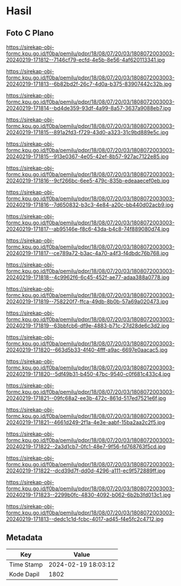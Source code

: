 # Hasil

## Foto C Plano

https://sirekap-obj-formc.kpu.go.id/f0ba/pemilu/pdpr/18/08/07/20/03/1808072003003-20240219-171812--7146cf79-ecfd-4e5b-8e56-4af620113341.jpg

https://sirekap-obj-formc.kpu.go.id/f0ba/pemilu/pdpr/18/08/07/20/03/1808072003003-20240219-171813--6b82bd2f-26c7-4d0a-b375-83907442c32b.jpg

https://sirekap-obj-formc.kpu.go.id/f0ba/pemilu/pdpr/18/08/07/20/03/1808072003003-20240219-171814--bd4de359-93df-4a99-8a57-3637a9088eb7.jpg

https://sirekap-obj-formc.kpu.go.id/f0ba/pemilu/pdpr/18/08/07/20/03/1808072003003-20240219-171815--891a2fd3-f729-43d0-a323-31c9bd889e5c.jpg

https://sirekap-obj-formc.kpu.go.id/f0ba/pemilu/pdpr/18/08/07/20/03/1808072003003-20240219-171815--913e0367-4e05-42ef-8b57-927ac7122e85.jpg

https://sirekap-obj-formc.kpu.go.id/f0ba/pemilu/pdpr/18/08/07/20/03/1808072003003-20240219-171816--9cf266bc-6ee5-479c-835b-edeaaecef0eb.jpg

https://sirekap-obj-formc.kpu.go.id/f0ba/pemilu/pdpr/18/08/07/20/03/1808072003003-20240219-171816--7d650832-b3c3-4e84-a20c-bb440d02acb9.jpg

https://sirekap-obj-formc.kpu.go.id/f0ba/pemilu/pdpr/18/08/07/20/03/1808072003003-20240219-171817--ab95146e-f8c6-43da-b4c8-74f889080d74.jpg

https://sirekap-obj-formc.kpu.go.id/f0ba/pemilu/pdpr/18/08/07/20/03/1808072003003-20240219-171817--ce789a72-b3ac-4a70-a4f3-f4dbdc76b768.jpg

https://sirekap-obj-formc.kpu.go.id/f0ba/pemilu/pdpr/18/08/07/20/03/1808072003003-20240219-171818--4c9962f6-6c45-452f-ae77-adaa388a0778.jpg

https://sirekap-obj-formc.kpu.go.id/f0ba/pemilu/pdpr/18/08/07/20/03/1808072003003-20240219-171819--758220f7-ffca-49db-8b0b-57a69a020473.jpg

https://sirekap-obj-formc.kpu.go.id/f0ba/pemilu/pdpr/18/08/07/20/03/1808072003003-20240219-171819--63bbfcb6-df9e-4883-b71c-27d28de6c3d2.jpg

https://sirekap-obj-formc.kpu.go.id/f0ba/pemilu/pdpr/18/08/07/20/03/1808072003003-20240219-171820--663d5b33-4f40-4fff-a9ac-6697e0aacac5.jpg

https://sirekap-obj-formc.kpu.go.id/f0ba/pemilu/pdpr/18/08/07/20/03/1808072003003-20240219-171820--5df49b31-b450-47bc-9540-c0f681c433c4.jpg

https://sirekap-obj-formc.kpu.go.id/f0ba/pemilu/pdpr/18/08/07/20/03/1808072003003-20240219-171821--09fc68a2-ee3b-472c-861d-517ed7521e6f.jpg

https://sirekap-obj-formc.kpu.go.id/f0ba/pemilu/pdpr/18/08/07/20/03/1808072003003-20240219-171821--4661d249-2f1a-4e3e-aabf-15ba2aa2c2f5.jpg

https://sirekap-obj-formc.kpu.go.id/f0ba/pemilu/pdpr/18/08/07/20/03/1808072003003-20240219-171822--2a3d1cb7-0fc1-48e7-9f56-fd768763f5cd.jpg

https://sirekap-obj-formc.kpu.go.id/f0ba/pemilu/pdpr/18/08/07/20/03/1808072003003-20240219-171822--dcd39d7f-dd0d-4296-a111-ec9f572889ff.jpg

https://sirekap-obj-formc.kpu.go.id/f0ba/pemilu/pdpr/18/08/07/20/03/1808072003003-20240219-171823--2299b0fc-4830-4092-b062-6b2b3fd013c1.jpg

https://sirekap-obj-formc.kpu.go.id/f0ba/pemilu/pdpr/18/08/07/20/03/1808072003003-20240219-171813--dedc1c1d-fcbc-4017-ad45-f4e5fc2c4712.jpg


## Metadata

| Key        | Value               |
| ---------- | ------------------- |
| Time Stamp | 2024-02-19 18:03:12 |
| Kode Dapil | 1802                |



